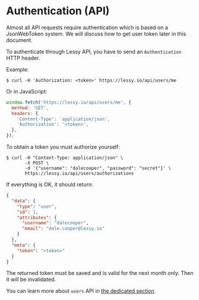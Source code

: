 # Authentication (API)

Almost all API requests require authentication which is based on a JsonWebToken
system. We will discuss how to get user token later in this document.

To authenticate through Lessy API, you have to send an `Authentication` HTTP
header.

Example:

```console
$ curl -H 'Authorization: <token>' https://lessy.io/api/users/me
```

Or in JavaScript:

```js
window.fetch('https://lessy.io/api/users/me', {
  method: 'GET',
  headers: {
    'Content-Type': 'application/json',
    'Authorization': '<token>',
  },
});
```

To obtain a token you must authorize yourself:

```console
$ curl -H "Content-Type: application/json" \
       -X POST \
       -d '{"username": "dalecooper", "password": "secret"}' \
       https://lessy.io/api/users/authorizations
```

If everything is OK, it should return:

```json
{
  "data": {
    "type": "user",
    "id": 1,
    "attributes": {
      "username": "dalecooper",
      "email": "dale.cooper@lessy.io"
    }
  },
  "meta": {
    "token": "<token>"
  }
}
```

The returned token must be saved and is valid for the next month only. Then it
will be invalidated.

You can learn more about `users` API in [the dedicated section](users.md).

